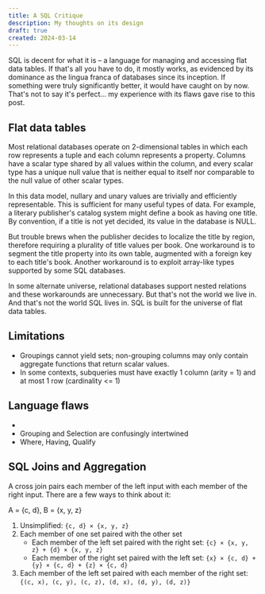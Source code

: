 ```yaml
---
title: A SQL Critique
description: My thoughts on its design
draft: true
created: 2024-03-14
---
```


SQL is decent for what it is – a language for managing and accessing flat data
tables. If that's all you have to do, it mostly works, as evidenced by its
dominance as the lingua franca of databases since its inception. If something
were truly significantly better, it would have caught on by now. That's not to
say it's perfect... my experience with its flaws gave rise to this post.

## Flat data tables

Most relational databases operate on 2-dimensional tables in which each row
represents a tuple and each column represents a property. Columns have a scalar
type shared by all values within the column, and every scalar type has a unique
null value that is neither equal to itself nor comparable to the null value of
other scalar types.

In this data model, nullary and unary values are trivially and efficiently
representable. This is sufficient for many useful types of data. For example, a
literary publisher's catalog system might define a book as having one title. By
convention, if a title is not yet decided, its value in the database is NULL.

But trouble brews when the publisher decides to localize the title by region,
therefore requiring a plurality of title values per book. One workaround is to
segment the title property into its own table, augmented with a foreign key to
each title's book. Another workaround is to exploit array-like types supported
by some SQL databases.

In some alternate universe, relational databases support nested relations and
these workarounds are unnecessary. But that's not the world we live in. And
that's not the world SQL lives in. SQL is built for the universe of flat data
tables.

## Limitations

- Groupings cannot yield sets; non-grouping columns may only contain aggregate
  functions that return scalar values.
- In some contexts, subqueries must have exactly 1 column (arity = 1) and at
  most 1 row (cardinality <= 1)

## Language flaws

-
- Grouping and Selection are confusingly intertwined
- Where, Having, Qualify

## SQL Joins and Aggregation

A cross join pairs each member of the left input with each member of the right
input. There are a few ways to think about it:

A = {c, d}, B = {x, y, z}

1. Unsimplified: `{c, d} × {x, y, z}`
2. Each member of one set paired with the other set
   - Each member of the left set paired with the right set:
     `{c} × {x, y, z} + {d} × {x, y, z}`
   - Each member of the right set paired with the left set:
     `{x} × {c, d} + {y} × {c, d} + {z} × {c, d}`
3. Each member of the left set paired with each member of the right set:
   `{(c, x), (c, y), (c, z), (d, x), (d, y), (d, z)}`
